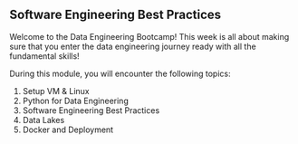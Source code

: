 ## Software Engineering Best Practices

Welcome to the Data Engineering Bootcamp!
This week is all about making sure that you enter the data engineering journey ready with all the fundamental skills!

During this module, you will encounter the following topics:

1. Setup VM & Linux
2. Python for Data Engineering
3. Software Engineering Best Practices
4. Data Lakes
5. Docker and Deployment
